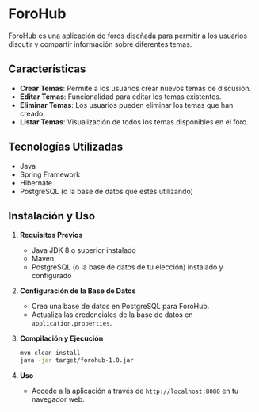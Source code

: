 # ForoHub

ForoHub es una aplicación de foros diseñada para permitir a los usuarios discutir y compartir información sobre diferentes temas.

## Características

- **Crear Temas**: Permite a los usuarios crear nuevos temas de discusión.
- **Editar Temas**: Funcionalidad para editar los temas existentes.
- **Eliminar Temas**: Los usuarios pueden eliminar los temas que han creado.
- **Listar Temas**: Visualización de todos los temas disponibles en el foro.

## Tecnologías Utilizadas

- Java
- Spring Framework
- Hibernate
- PostgreSQL (o la base de datos que estés utilizando)

## Instalación y Uso

1. **Requisitos Previos**
   - Java JDK 8 o superior instalado
   - Maven
   - PostgreSQL (o la base de datos de tu elección) instalado y configurado

2. **Configuración de la Base de Datos**
   - Crea una base de datos en PostgreSQL para ForoHub.
   - Actualiza las credenciales de la base de datos en `application.properties`.

3. **Compilación y Ejecución**
   ```bash
   mvn clean install
   java -jar target/forohub-1.0.jar

4. **Uso**
   - Accede a la aplicación a través de `http://localhost:8080` en tu navegador web.
